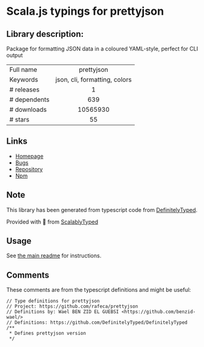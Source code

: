 
# Scala.js typings for prettyjson


## Library description:
Package for formatting JSON data in a coloured YAML-style, perfect for CLI output

|                    |                 |
| ------------------ | :-------------: |
| Full name          | prettyjson |
| Keywords           | json, cli, formatting, colors |
| # releases         | 1 |
| # dependents       | 639 |
| # downloads        | 10565930 |
| # stars            | 55 |

## Links
- [Homepage](http://rafeca.com/prettyjson)
- [Bugs](https://github.com/rafeca/prettyjson/issues)
- [Repository](https://github.com/rafeca/prettyjson)
- [Npm](https://www.npmjs.com/package/prettyjson)
    


## Note
This library has been generated from typescript code from [DefinitelyTyped](https://definitelytyped.org).

Provided with :purple_heart: from [ScalablyTyped](https://github.com/oyvindberg/ScalablyTyped)

## Usage
See [the main readme](../../readme.md) for instructions.

## Comments

These comments are from the typescript definitions and might be useful:
```
// Type definitions for prettyjson
// Project: https://github.com/rafeca/prettyjson
// Definitions by: Wael BEN ZID EL GUEBSI <https://github.com/benzid-wael/>
// Definitions: https://github.com/DefinitelyTyped/DefinitelyTyped
/**
 * Defines prettyjson version
 */

```

